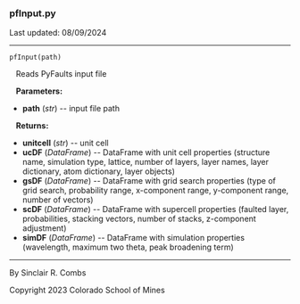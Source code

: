### pfInput.py

Last updated: 08/09/2024

---
`pfInput(path)`

&nbsp;&nbsp; Reads PyFaults input file

&nbsp;&nbsp; **Parameters:**

* **path** (*str*) -- input file path

&nbsp;&nbsp; **Returns:**

* **unitcell** (*str*) -- unit cell
* **ucDF** (*DataFrame*) -- DataFrame with unit cell properties (structure name, simulation type, lattice, number of layers, layer names, layer dictionary, atom dictionary, layer objects)
* **gsDF** (*DataFrame*) -- DataFrame with grid search properties (type of grid search, probability range, x-component range, y-component range, number of vectors)
* **scDF** (*DataFrame*) -- DataFrame with supercell properties (faulted layer, probabilities, stacking vectors, number of stacks, z-component adjustment)
* **simDF** (*DataFrame*) -- DataFrame with simulation properties (wavelength, maximum two theta, peak broadening term)

---
By Sinclair R. Combs

Copyright 2023 Colorado School of Mines
